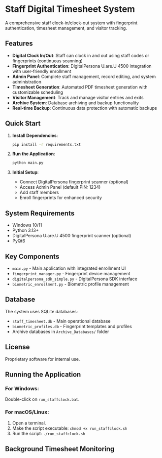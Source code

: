 # Staff Digital Timesheet System

A comprehensive staff clock-in/clock-out system with fingerprint authentication, timesheet management, and visitor tracking.

## Features

- **Digital Clock In/Out**: Staff can clock in and out using staff codes or fingerprints (continuous scanning)
- **Fingerprint Authentication**: DigitalPersona U.are.U 4500 integration with user-friendly enrollment
- **Admin Panel**: Complete staff management, record editing, and system administration
- **Timesheet Generation**: Automated PDF timesheet generation with customizable scheduling
- **Visitor Management**: Track and manage visitor entries and exits
- **Archive System**: Database archiving and backup functionality
- **Real-time Backup**: Continuous data protection with automatic backups

## Quick Start

1. **Install Dependencies**:
   ```bash
   pip install -r requirements.txt
   ```

2. **Run the Application**:
   ```bash
   python main.py
   ```

3. **Initial Setup**:
   - Connect DigitalPersona fingerprint scanner (optional)
   - Access Admin Panel (default PIN: 1234)
   - Add staff members
   - Enroll fingerprints for enhanced security

## System Requirements

- Windows 10/11
- Python 3.13+
- DigitalPersona U.are.U 4500 fingerprint scanner (optional)
- PyQt6

## Key Components

- `main.py` - Main application with integrated enrollment UI
- `fingerprint_manager.py` - Fingerprint device management
- `digitalpersona_sdk_simple.py` - DigitalPersona SDK interface
- `biometric_enrollment.py` - Biometric profile management

## Database

The system uses SQLite databases:
- `staff_timesheet.db` - Main operational database
- `biometric_profiles.db` - Fingerprint templates and profiles
- Archive databases in `Archive_Databases/` folder

## License

Proprietary software for internal use.

## Running the Application

### For Windows:
Double-click on `run_staffclock.bat`.

### For macOS/Linux:
1. Open a terminal.
2. Make the script executable: `chmod +x run_staffclock.sh`
3. Run the script: `./run_staffclock.sh`

## Background Timesheet Monitoring 
